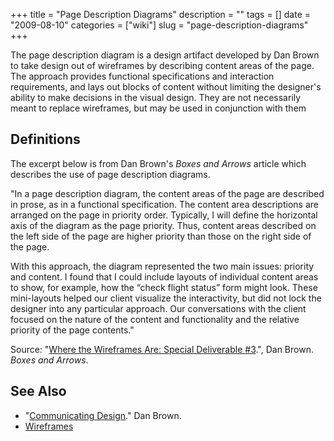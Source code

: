 +++
title = "Page Description Diagrams"
description = ""
tags = []
date = "2009-08-10"
categories = ["wiki"]
slug = "page-description-diagrams"
+++



<p>The page description diagram is a design artifact developed by Dan Brown to take design out of wireframes by describing content areas of the page. The approach provides functional specifications and interaction requirements, and lays out blocks of content without limiting the designer's ability to make decisions in the visual design. They are not necessarily meant to replace wireframes, but may be used in conjunction with them</p>


<h2 id="toc0">Definitions</h2>
<p>The excerpt below is from Dan Brown's <em>Boxes and Arrows</em> article which describes the use of page description diagrams.</p>

<p>&quot;In a page description diagram, the content areas of the page are described in prose, as in a functional specification. The content area descriptions are arranged on the page in priority order. Typically, I will define the horizontal axis of the diagram as the page priority. Thus, content areas described on the left side of the page are higher priority than those on the right side of the page.</p>

<p>With this approach, the diagram represented the two main issues: priority and content. I found that I could include layouts of individual content areas to show, for example, how the “check flight status” form might look. These mini-layouts helped our client visualize the interactivity, but did not lock the designer into any particular approach. Our conversations with the client focused on the nature of the content and functionality and the relative priority of the page contents.&quot;</p>

<p><a href="//media.konigi.com/wiki/page-desc-diagram.png" title="><img src="//media.konigi.com/wiki/page-desc-diagram.png" alt="//konigi.com/files/konigi/images/page-desc-diagram.png" title="//konigi.com/files/konigi/images/page-desc-diagram.png" /></a></p>

<p>Source: &quot;<a href="http://boxesandarrows.com/where-the-wireframes-are-special-deliverable-3/">Where the Wireframes Are: Special Deliverable #3</a>.&quot;, Dan Brown. <em>Boxes and Arrows</em>.</p>


<h2 id="toc1">See Also</h2>
<ul>
    <li> &quot;<a href="http://www.communicatingdesign.com/">Communicating Design</a>.&quot; Dan Brown.</li>
    <li> <a href="/design/wireframes/">Wireframes</a></li>
</ul>
